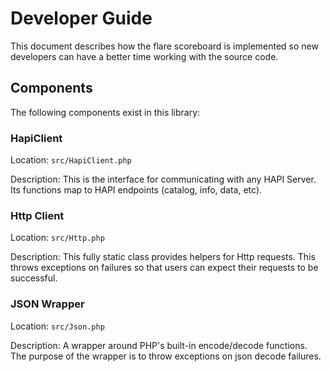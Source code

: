 # Developer Guide
This document describes how the flare scoreboard is implemented so new developers can have a better time working with the source code.

## Components
The following components exist in this library:

### HapiClient
Location: `src/HapiClient.php`

Description: This is the interface for communicating with any HAPI Server.
Its functions map to HAPI endpoints (catalog, info, data, etc).

### Http Client
Location: `src/Http.php`

Description: This fully static class provides helpers for Http requests.
This throws exceptions on failures so that users can expect their requests to be successful.

### JSON Wrapper
Location: `src/Json.php`

Description: A wrapper around PHP's built-in encode/decode functions.
The purpose of the wrapper is to throw exceptions on json decode failures.
